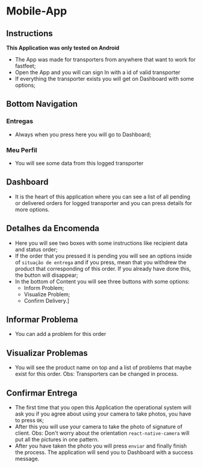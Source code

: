 # Mobile-App

## Instructions

**This Application was only tested on Android**
- The App was made for transporters from anywhere that want to work for fastfeet;
- Open the App and you will can sign In with a id of valid transporter
- If everything the transporter exists you will get on Dashboard with some options;

## Bottom Navigation

### Entregas 

- Always when you press here you will go to Dashboard;

### Meu Perfil

- You will see some data from this logged transporter

## Dashboard

- It is the heart of this application where you can see a list of all pending or delivered orders for logged transporter and you can press details for more options.

## Detalhes da Encomenda

- Here you will see two boxes with some instructions like recipient data and status order;
- If the order that you pressed it is pending you will see an options inside of `situação de entrega` and if you press, mean that you withdrew the product that corresponding of this order. If you already have done this, the button will disappear;
- In the bottom of Content you will see three buttons with some options:
  - Inform Problem;
  - Visualize Problem;
  - Confirm Delivery.]

## Informar Problema

- You can add a problem for this order

## Visualizar Problemas

- You will see the product name on top and a list of problems that maybe exist for this order. Obs: Transporters can be changed in process.

## Confirmar Entrega

- The first time that you open this Application the operational system will ask you if you agree about using your camera to take photos, you have to press `OK`;
- After this you will use your camera to take the photo of signature of client. Obs: Don't worry about the orientation `react-native-camera` will put all the pictures in one pattern.
- After you have taken the photo you will press `enviar` and finally finish the process. The application will send you to Dashboard with a success message.